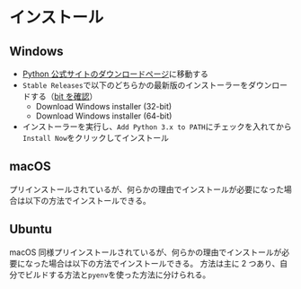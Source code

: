 # インストール

## Windows

- [Python 公式サイトのダウンロードページ](https://www.python.org/downloads/windows/)に移動する
- `Stable Releases`で以下のどちらかの最新版のインストーラーをダウンロードする（[bit を確認](https://support.microsoft.com/ja-jp/windows/32-%E3%83%93%E3%83%83%E3%83%88%E3%81%A8-64-%E3%83%93%E3%83%83%E3%83%88%E3%81%AE-windows-%E3%82%88%E3%81%8F%E5%AF%84%E3%81%9B%E3%82%89%E3%82%8C%E3%82%8B%E8%B3%AA%E5%95%8F-c6ca9541-8dce-4d48-0415-94a3faa2e13d)）
  - Download Windows installer (32-bit)
  - Download Windows installer (64-bit)
- インストーラーを実行し、`Add Python 3.x to PATH`にチェックを入れてから`Install Now`をクリックしてインストール

## macOS

プリインストールされているが、何らかの理由でインストールが必要になった場合は以下の方法でインストールできる。

## Ubuntu

macOS 同様プリインストールされているが、何らかの理由でインストールが必要になった場合は以下の方法でインストールできる。
方法は主に 2 つあり、自分でビルドする方法と`pyenv`を使った方法に分けられる。

